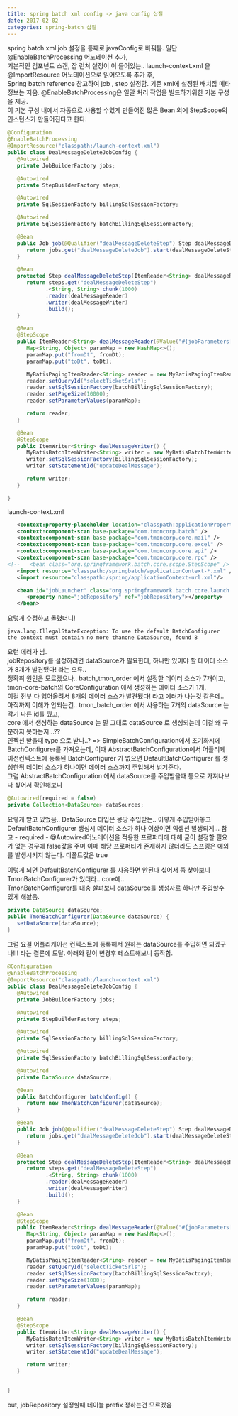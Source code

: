 ```yaml
---
title: spring batch xml config -> java config 삽질
date: 2017-02-02
categories: spring-batch 삽질
---
```


spring batch xml job 설정을 통째로 javaConfig로 바꿔봄.
일단 @EnableBatchProcessing 어노테이션 추가,  
기본적인 컴포넌트 스캔, 잡 런쳐 설정이 이 들어있는.. launch-context.xml 을 @ImportResource 어노테이션으로 읽어오도록 추가 후,  
Spring batch reference 참고하여 job , step  설정함. 기존 xml에 설정된 배치잡 메타정보는 지움.
@EnableBatchProcessing은 일괄 처리 작업을 빌드하기위한 기본 구성을 제공.  
이 기본 구성 내에서 자동으로 사용할 수있게 만들어진 많은 Bean 외에 StepScope의 인스턴스가 만들어진다고 한다.

```java
@Configuration
@EnableBatchProcessing
@ImportResource("classpath:/launch-context.xml")
public class DealMessageDeleteJobConfig {
   @Autowired
   private JobBuilderFactory jobs;

   @Autowired
   private StepBuilderFactory steps;

   @Autowired
   private SqlSessionFactory billingSqlSessionFactory;

   @Autowired
   private SqlSessionFactory batchBillingSqlSessionFactory;

   @Bean
   public Job job(@Qualifier("dealMessageDeleteStep") Step dealMessageDeleteStep) {
      return jobs.get("dealMessageDeleteJob").start(dealMessageDeleteStep).build();
   }

   @Bean
   protected Step dealMessageDeleteStep(ItemReader<String> dealMessageReader, ItemWriter<String> dealMessageWriter) {
      return steps.get("dealMessageDeleteStep")
            .<String, String> chunk(1000)
            .reader(dealMessageReader)
            .writer(dealMessageWriter)
            .build();
   }

   @Bean
   @StepScope
   public ItemReader<String> dealMessageReader(@Value("#{jobParameters['fromDt']}") String fromDt, @Value("#{jobParameters['toDt']}") String toDt) {
      Map<String, Object> paramMap = new HashMap<>();
      paramMap.put("fromDt", fromDt);
      paramMap.put("toDt", toDt);

      MyBatisPagingItemReader<String> reader = new MyBatisPagingItemReader<>();
      reader.setQueryId("selectTicketSrls");
      reader.setSqlSessionFactory(batchBillingSqlSessionFactory);
      reader.setPageSize(10000);
      reader.setParameterValues(paramMap);

      return reader;
   }

   @Bean
   @StepScope
   public ItemWriter<String> dealMessageWriter() {
      MyBatisBatchItemWriter<String> writer = new MyBatisBatchItemWriter<>();
      writer.setSqlSessionFactory(billingSqlSessionFactory);
      writer.setStatementId("updateDealMessage");

      return writer;
   }

}
```

launch-context.xml
```xml
   <context:property-placeholder location="classpath:applicationProperty.properties" />
   <context:component-scan base-package="com.tmoncorp.batch" />
   <context:component-scan base-package="com.tmoncorp.core.mail" />
   <context:component-scan base-package="com.tmoncorp.core.excel" />
   <context:component-scan base-package="com.tmoncorp.core.api" />
   <context:component-scan base-package="com.tmoncorp.core.rpc" />
<!--   <bean class="org.springframework.batch.core.scope.StepScope" /> -->
   <import resource="classpath:/springbatch/applicationContext-*.xml" />
   <import resource="classpath:/spring/applicationContext-url.xml"/>

   <bean id="jobLauncher" class="org.springframework.batch.core.launch.support.SimpleJobLauncher">
      <property name="jobRepository" ref="jobRepository"></property>
   </bean>
 ```

요렇게 수정하고 돌렸더니!  
```
java.lang.IllegalStateException: To use the default BatchConfigurer the context must contain no more thanone DataSource, found 8
```
요런 에러가 남.  
jobRepository를 설정하려면 dataSource가 필요한데, 하나만 있어야 할 데이터 소스가 8개가 발견됐다! 라는 오류..  
정확히 원인은 모르겠으나.. batch_tmon_order 에서 설정한 데이터 소스가 7개이고, tmon-core-batch의 CoreConfiguration 에서 생성하는 데이터 소스가 1개.  
이걸 전부 다 읽어올려서 8개의 데이터 소스가 발견됐다! 라고 에러가 나는것 같은데..  
아직까지 이해가 안되는건.. tmon_batch_order 에서 사용하는 7개의 dataSource 는 각기 다른 id를 줬고,  
core 에서 생성하는 dataSource 는 말 그대로 dataSource 로 생성되는데 이걸 왜 구분하지 못하는지…??  
인젝션 받을때 type 으로 받나..? => SimpleBatchConfiguration에서 초기화시에 BatchConfigurer를 가져오는데, 이때 AbstractBatchConfiguration에서 어플리케이션컨텍스트에 등록된 BatchConfigurer 가 없으면 DefaultBatchConfigurer 를 생성한뒤 데이터 소스가 하나이면 데이터 소스까지 주입해서 넘겨준다.  
그럼 AbstractBatchConfiguration 에서 dataSource를 주입받을때 통으로 가져나보다 싶어서 확인해보니 

```java
@Autowired(required = false)
private Collection<DataSource> dataSources;
```

요렇게 받고 있었음.. DataSource 타입은 몽땅 주입받는.. 이렇게 주입받아놓고 DefaultBatchConfigurer 생성시 데이터 소스가 하나 이상이면 익셉션 발생되게...
참고 - required - @Autowired어노테이션을 적용한 프로퍼티에 대해 굳이 설정할 필요가 없는 경우에 false값을 주며 이때 해당 프로퍼티가 존재하지 않더라도 스프링은 예외를 발생시키지 않는다. 디폴트값은 true

이렇게 되면 DefaultBatchConfigurer 를 사용하면 안된다 싶어서 좀 찾아보니 TmonBatchConfigurer가 있더라.. core에..  
TmonBatchConfigurer를 대충 살펴보니 dataSource를 생성자로 하나만 주입할수 있게 해놨음. 

```java
private DataSource dataSource;
public TmonBatchConfigurer(DataSource dataSource) {
   setDataSource(dataSource);
}
```

그럼 요걸 어플리케이션 컨텍스트에 등록해서 원하는 dataSource를 주입하면 되겠구나!!! 라는 결론에 도달.
아래와 같이 변경후 테스트해보니 동작함.

```java
@Configuration
@EnableBatchProcessing
@ImportResource("classpath:/launch-context.xml")
public class DealMessageDeleteJobConfig {
   @Autowired
   private JobBuilderFactory jobs;

   @Autowired
   private StepBuilderFactory steps;

   @Autowired
   private SqlSessionFactory billingSqlSessionFactory;

   @Autowired
   private SqlSessionFactory batchBillingSqlSessionFactory;

   @Autowired
   private DataSource dataSource;

   @Bean
   public BatchConfigurer batchConfig() {
      return new TmonBatchConfigurer(dataSource);
   }

   @Bean
   public Job job(@Qualifier("dealMessageDeleteStep") Step dealMessageDeleteStep) {
      return jobs.get("dealMessageDeleteJob").start(dealMessageDeleteStep).build();
   }

   @Bean
   protected Step dealMessageDeleteStep(ItemReader<String> dealMessageReader, ItemWriter<String> dealMessageWriter) {
      return steps.get("dealMessageDeleteStep")
            .<String, String> chunk(1000)
            .reader(dealMessageReader)
            .writer(dealMessageWriter)
            .build();
   }

   @Bean
   @StepScope
   public ItemReader<String> dealMessageReader(@Value("#{jobParameters['fromDt']}") String fromDt, @Value("#{jobParameters['toDt']}") String toDt) {
      Map<String, Object> paramMap = new HashMap<>();
      paramMap.put("fromDt", fromDt);
      paramMap.put("toDt", toDt);

      MyBatisPagingItemReader<String> reader = new MyBatisPagingItemReader<>();
      reader.setQueryId("selectTicketSrls");
      reader.setSqlSessionFactory(batchBillingSqlSessionFactory);
      reader.setPageSize(1000);
      reader.setParameterValues(paramMap);

      return reader;
   }

   @Bean
   @StepScope
   public ItemWriter<String> dealMessageWriter() {
      MyBatisBatchItemWriter<String> writer = new MyBatisBatchItemWriter<>();
      writer.setSqlSessionFactory(billingSqlSessionFactory);
      writer.setStatementId("updateDealMessage");

      return writer;
   }


}
```

but, jobRepository 설정할때 테이블 prefix 정하는건 모르겠음
